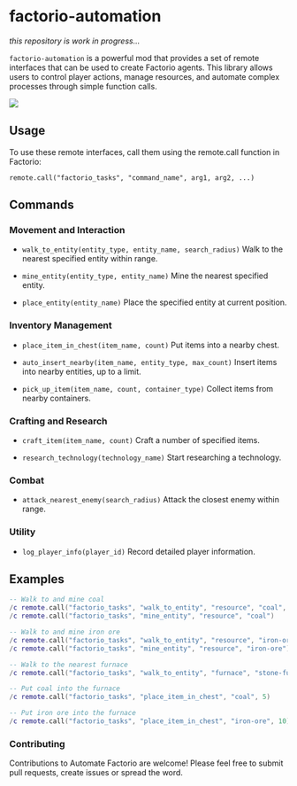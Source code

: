 # factorio-automation
<i>this repository is work in progress...</i>

```factorio-automation``` is a powerful mod that provides a set of remote interfaces that can be used to create Factorio agents. This library allows users to control player actions, manage resources, and automate complex processes through simple function calls.

<div>
    <img src="image.jpeg"/>
</div>

## Usage
To use these remote interfaces, call them using the remote.call function in Factorio:
```
remote.call("factorio_tasks", "command_name", arg1, arg2, ...)
```

## Commands

### Movement and Interaction
- `walk_to_entity(entity_type, entity_name, search_radius)`
  Walk to the nearest specified entity within range.

- `mine_entity(entity_type, entity_name)`
  Mine the nearest specified entity.

- `place_entity(entity_name)`
  Place the specified entity at current position.

### Inventory Management
- `place_item_in_chest(item_name, count)`
  Put items into a nearby chest.

- `auto_insert_nearby(item_name, entity_type, max_count)`
  Insert items into nearby entities, up to a limit.

- `pick_up_item(item_name, count, container_type)`
  Collect items from nearby containers.

### Crafting and Research
- `craft_item(item_name, count)`
  Craft a number of specified items.

- `research_technology(technology_name)`
  Start researching a technology.

### Combat
- `attack_nearest_enemy(search_radius)`
  Attack the closest enemy within range.

### Utility
- `log_player_info(player_id)`
  Record detailed player information.

## Examples
```lua
-- Walk to and mine coal
/c remote.call("factorio_tasks", "walk_to_entity", "resource", "coal", 50)
/c remote.call("factorio_tasks", "mine_entity", "resource", "coal")

-- Walk to and mine iron ore
/c remote.call("factorio_tasks", "walk_to_entity", "resource", "iron-ore", 50)
/c remote.call("factorio_tasks", "mine_entity", "resource", "iron-ore")

-- Walk to the nearest furnace
/c remote.call("factorio_tasks", "walk_to_entity", "furnace", "stone-furnace", 50)

-- Put coal into the furnace
/c remote.call("factorio_tasks", "place_item_in_chest", "coal", 5)

-- Put iron ore into the furnace
/c remote.call("factorio_tasks", "place_item_in_chest", "iron-ore", 10)
```

### Contributing
Contributions to Automate Factorio are welcome! Please feel free to submit pull requests, create issues or spread the word.